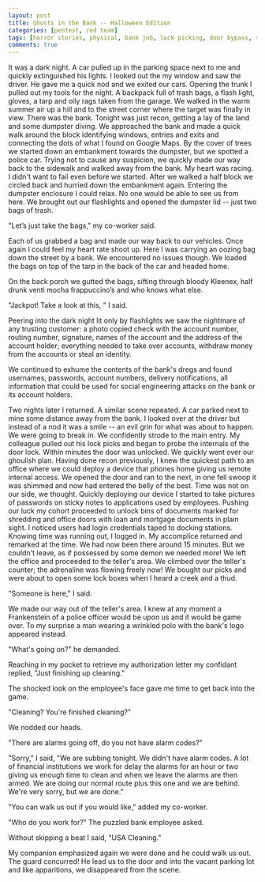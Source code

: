```yaml
---
layout: post
title: Ghosts in the Bank -- Halloween Edition
categories: [pentest, red team]
tags: [horror stories, physical, bank job, lock picking, door bypass, social engineering]
comments: true
---
```


It was a dark night. A car pulled up in the parking space next to me and quickly extinguished his lights. I looked out the my window and saw the driver. He gave me a quick nod and we exited our cars. Opening the trunk I pulled out my tools for the night. A backpack full of trash bags, a flash light, gloves, a tarp and oily rags taken from the garage. We walked in the warm summer air up a hill and to the street corner where the target was finally in view. There was the bank. Tonight was just recon, getting a lay of the land and some dumpster diving. We approached the bank and made a quick walk around the block identifying windows, entries and exits and connecting the dots of what I found on Google Maps. By the cover of trees we started down an embankment towards the dumpster, but we spotted a police car. Trying not to cause any suspicion, we quickly made our way back to the sidewalk and walked away from the bank. My heart was racing. I didn't want to fail even before we started. After we walked a half block we circled back and hurried down the embankment again. Entering the dumpster enclosure I could relax. No one would be able to see us from here. We brought out our flashlights and opened the dumpster lid -- just two bags of trash.

"Let’s just take the bags," my co-worker said.

Each of us grabbed a bag and made our way back to our vehicles. Once again I could feel my heart rate shoot up. Here I was carrying an oozing bag down the street by a bank. We encountered no issues though. We loaded the bags on top of the tarp in the back of the car and headed home.

On the back porch we gutted the bags, sifting through bloody Kleenex, half drunk venti mocha frappuccino’s and who knows what else.

"Jackpot! Take a look at this, " I said.

Peering into the dark night lit only by flashlights we saw the nightmare of any trusting customer: a photo copied check with the account number, routing number, signature, names of the account and the address of the account holder; everything needed to take over accounts, withdraw money from the accounts or steal an identity.

We continued to exhume the contents of the bank's dregs and found usernames, passwords, account numbers, delivery notifications, all information that could be used for social engineering attacks on the bank or its account holders.

Two nights later I returned. A similar scene repeated. A car parked next to mine some distance away from the bank. I looked over at the driver but instead of a nod it was a smile -- an evil grin for what was about to happen. We were going to break in. We confidently strode to the main entry. My colleague pulled out his lock picks and began to probe the internals of the door lock. Within minutes the door was unlocked. We quickly went over our ghoulish plan. Having done recon previously, I knew the quickest path to an office where we could deploy a device that phones home giving us remote internal access. We opened the door and ran to the next, in one fell swoop it was shimmed and now had entered the belly of the best. Time was not on our side, we thought. Quickly deploying our device I started to take pictures of passwords on sticky notes to applications used by employees. Pushing our luck my cohort proceeded to unlock bins of documents marked for shredding and office doors with loan and mortgage documents in plain sight. I noticed users had login credentials taped to docking stations. Knowing time was running out, I logged in. My accomplice returned and remarked at the time. We had now been there around 15 minutes. But we couldn't leave, as if possessed by some demon we needed more! We left the office and proceeded to the teller's area. We climbed over the teller's counter; the adrenaline was flowing freely now! We bought our picks and were about to open some lock boxes when I heard a creek and a thud.

"Someone is here," I said.

We made our way out of the teller's area. I knew at any moment a Frankenstein of a police officer would be upon us and it would be game over. To my surprise a man wearing a wrinkled polo with the bank's logo appeared instead.

"What's going on?" he demanded.

Reaching in my pocket to retrieve my authorization letter my confidant replied, "Just finishing up cleaning."

The shocked look on the employee's face gave me time to get back into the game.

"Cleaning? You're finished cleaning?"

We nodded our heads.

"There are alarms going off, do you not have alarm codes?"

"Sorry," I said, "We are subbing tonight. We didn't have alarm codes. A lot of financial institutions we work for delay the alarms for an hour or two giving us enough time to clean and when we leave the alarms are then armed. We are doing our normal route plus this one and we are behind. We're very sorry, but we are done."

"You can walk us out if you would like," added my co-worker.

"Who do you work for?" The puzzled bank employee asked.

Without skipping a beat I said, "USA Cleaning."

My companion emphasized again we were done and he could walk us out. The guard concurred! He lead us to the door and into the vacant parking lot and like apparitions, we disappeared from the scene.
